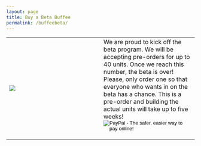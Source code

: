 ```yaml
---
layout: page
title: Buy a Beta Buffee
permalink: /buffeebeta/
---
```


<table><tr><td width="50%">
  <img src="https://raw.githubusercontent.com/lostcatproductions/lostcatproductions.github.io/master/images/buffee_beta_price.jpg"/>
  </td><td width="50%">
We are proud to kick off the beta program. We will be accepting pre-orders for up to 40 units. Once we reach this number, the beta is over! Please, only order one so that everyone who wants in on the beta has a chance. This is a pre-order and building the actual units will take up to five weeks!

<form action="https://www.paypal.com/cgi-bin/webscr" method="post" target="_top">
<input type="hidden" name="cmd" value="_s-xclick">
<input type="hidden" name="hosted_button_id" value="TYFUG3G6V568U">
<input type="image" src="https://www.paypalobjects.com/en_US/i/btn/btn_buynowCC_LG.gif" border="0" name="submit" alt="PayPal - The safer, easier way to pay online!">
<img alt="" border="0" src="https://www.paypalobjects.com/en_US/i/scr/pixel.gif" width="1" height="1">
</form>
</td>
</tr></table>
